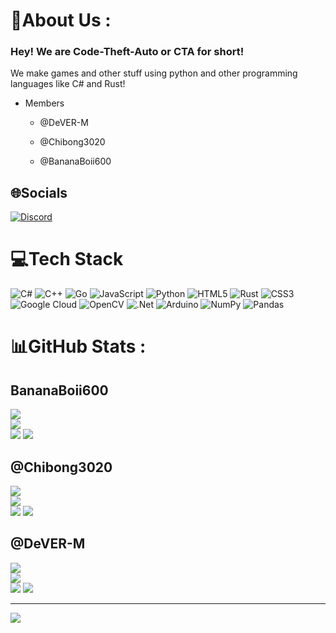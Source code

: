 # 💫About Us :
### Hey! We are Code-Theft-Auto or CTA for short!

We make games and other stuff using python and other programming languages like C# and Rust!

* Members

  * @DeVER-M

  * @Chibong3020

  * @BananaBoii600

## 🌐Socials
[![Discord](https://img.shields.io/badge/Discord-%237289DA.svg?logo=discord&logoColor=white)](htttps://discord.gg/8qSKActY) 

# 💻Tech Stack
![C#](https://img.shields.io/badge/c%23-%23239120.svg?style=for-the-badge&logo=c-sharp&logoColor=white) ![C++](https://img.shields.io/badge/c++-%2300599C.svg?style=for-the-badge&logo=c%2B%2B&logoColor=white) ![Go](https://img.shields.io/badge/go-%2300ADD8.svg?style=for-the-badge&logo=go&logoColor=white) ![JavaScript](https://img.shields.io/badge/javascript-%23323330.svg?style=for-the-badge&logo=javascript&logoColor=%23F7DF1E) ![Python](https://img.shields.io/badge/python-3670A0?style=for-the-badge&logo=python&logoColor=ffdd54) ![HTML5](https://img.shields.io/badge/html5-%23E34F26.svg?style=for-the-badge&logo=html5&logoColor=white) ![Rust](https://img.shields.io/badge/rust-%23000000.svg?style=for-the-badge&logo=rust&logoColor=white) ![CSS3](https://img.shields.io/badge/css3-%231572B6.svg?style=for-the-badge&logo=css3&logoColor=white) ![Google Cloud](https://img.shields.io/badge/Google%20Cloud-%234285F4.svg?style=for-the-badge&logo=google-cloud&logoColor=white) ![OpenCV](https://img.shields.io/badge/opencv-%23white.svg?style=for-the-badge&logo=opencv&logoColor=white) ![.Net](https://img.shields.io/badge/.NET-5C2D91?style=for-the-badge&logo=.net&logoColor=white) ![Arduino](https://img.shields.io/badge/-Arduino-00979D?style=for-the-badge&logo=Arduino&logoColor=white) ![NumPy](https://img.shields.io/badge/numpy-%23013243.svg?style=for-the-badge&logo=numpy&logoColor=white) ![Pandas](https://img.shields.io/badge/pandas-%23150458.svg?style=for-the-badge&logo=pandas&logoColor=white)
# 📊GitHub Stats :
## BananaBoii600
![](https://github-readme-stats.vercel.app/api?username=BananaBoii600&theme=radical&hide_border=true&include_all_commits=false&count_private=false)<br/>
![](https://github-readme-streak-stats.herokuapp.com/?user=BananaBoii600&theme=radical&hide_border=true)<br/>
![](https://github-readme-stats.vercel.app/api/top-langs/?username=BananaBoii600&theme=radical&hide_border=true&include_all_commits=false&count_private=false&layout=compact)
![](https://github-profile-trophy.vercel.app/?username=BananaBoii600&theme=radical&no-frame=false&no-bg=false&margin-w=4)
## @Chibong3020
![](https://github-readme-stats.vercel.app/api?username=Chibong3020&theme=radical&hide_border=true&include_all_commits=false&count_private=false)<br/>
![](https://github-readme-streak-stats.herokuapp.com/?user=Chibong3020&theme=radical&hide_border=true)<br/>
![](https://github-readme-stats.vercel.app/api/top-langs/?username=Chibong3020&theme=radical&hide_border=true&include_all_commits=false&count_private=false&layout=compact)
![](https://github-profile-trophy.vercel.app/?username=Chibong3020&theme=radical&no-frame=false&no-bg=false&margin-w=4)
## @DeVER-M
![](https://github-readme-stats.vercel.app/api?username=DeVER-M&theme=radical&hide_border=true&include_all_commits=false&count_private=false)<br/>
![](https://github-readme-streak-stats.herokuapp.com/?user=DeVER-M&theme=radical&hide_border=true)<br/>
![](https://github-readme-stats.vercel.app/api/top-langs/?username=DeVER-M&theme=radical&hide_border=true&include_all_commits=false&count_private=false&layout=compact)
![](https://github-profile-trophy.vercel.app/?username=DeVER-M&theme=radical&no-frame=false&no-bg=false&margin-w=4)

---
[![](https://visitcount.itsvg.in/api?id=Code-Theft-Auto&icon=0&color=0)](https://visitcount.itsvg.in)
